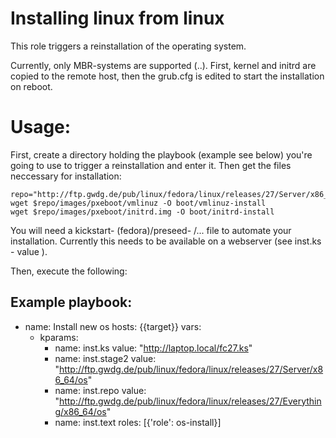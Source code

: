 # Installing linux from linux
This role triggers a reinstallation of the operating system.

Currently, only MBR-systems are supported (..). First, kernel and initrd are copied to the remote host, then the grub.cfg is edited to start the installation on reboot.
 
# Usage:
First, create a directory holding the playbook (example see below) you're going to use to trigger a reinstallation and enter it.
Then get the files neccessary for installation:
```mkdir boot
repo="http://ftp.gwdg.de/pub/linux/fedora/linux/releases/27/Server/x86_64/os"
wget $repo/images/pxeboot/vmlinuz -O boot/vmlinuz-install
wget $repo/images/pxeboot/initrd.img -O boot/initrd-install
```
You will need a kickstart- (fedora)/preseed- /... file to automate your installation. Currently this needs to be available on a webserver (see inst.ks - value ).

Then, execute the following:
## Example playbook:
- name: Install new os
  hosts: {{target}}
  vars:
    - kparams:
      - name: inst.ks
        value: "http://laptop.local/fc27.ks"
      - name: inst.stage2
        value: "http://ftp.gwdg.de/pub/linux/fedora/linux/releases/27/Server/x86_64/os"
      - name: inst.repo
        value: "http://ftp.gwdg.de/pub/linux/fedora/linux/releases/27/Everything/x86_64/os"
      - name: inst.text 
  roles: [{'role': os-install}]
